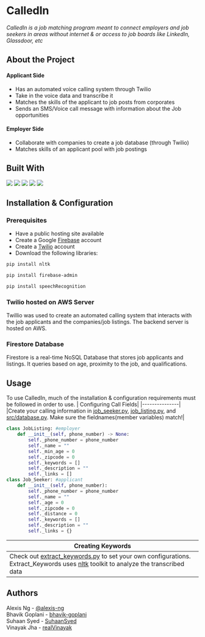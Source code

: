 #  CalledIn
*CalledIn is a job matching program meant to connect employers and job seekers in areas without internet & or access to job boards like LinkedIn, Glassdoor, etc*
## About the Project
#### Applicant Side
- Has an automated voice calling system through Twilio
- Take in the voice data and transcribe it
- Matches the skills of the applicant to job posts from corporates
- Sends an SMS/Voice call message with information about the Job opportunities
  
#### Employer Side
- Collaborate with companies to create a job database (through Twilio)
- Matches skills of an applicant pool with job postings


## Built With

<a href="https://www.python.org/"><img src="https://img.shields.io/badge/Python-3.9-blue"></a>  <a href="https://firebase.google.com/"><img src="https://img.shields.io/badge/Firebase-Database-yellow"></a>  <a href="https://nodejs.org/en/"><img src="https://img.shields.io/badge/Node.js-17.8-green"></a>  <a href="https://www.twilio.com/"><img src="https://img.shields.io/badge/Twilio-red"></a>  <a href="https://mapsplatform.google.com/"><img src="https://img.shields.io/badge/Google_Maps-API-darkgreen"></a>

## Installation & Configuration
### Prerequisites
- Have a public hosting site available
- Create a Google [Firebase](Firebase.google.com) account
- Create a [Twilio](twilio.com) account
- Download the following libraries:
```zsh
pip install nltk

pip install firebase-admin

pip install speechRecognition
```
### Twilio hosted on AWS Server
Twillio was used to create an automated calling system that interacts with the job applicants and the companies/job listings. The backend server is hosted on AWS.

### Firestore Database 
Firestore is a real-time NoSQL Database that stores job applicants and listings. It queries based on age, proximity to the job, and qualifications. 

## Usage
To use CalledIn, much of the installation & configuration requirements must be followed in order to use. 
| Configuring Call Fields|
|---------------|
|Create your calling information in [job_seeker.py](https://github.com/alexis-ng/hackku2022/blob/main/job_seeker.py), [job_listing.py](https://github.com/alexis-ng/hackku2022/blob/main/job_listing.py), and [src/database.py](https://github.com/alexis-ng/hackku2022/blob/main/src/database.py). Make sure the fieldnames(member variables) match!|

```python
class JobListing: #employer
    def __init__(self, phone_number) -> None:
        self._phone_number = phone_number
        self._name = ""
        self._min_age = 0
        self._zipcode = 0
        self._keywords = []
        self._description = ""
        self._links = []
class Job_Seeker: #applicant
    def __init__(self, phone_number):
        self._phone_number = phone_number
        self._name = ""
        self._age = 0
        self._zipcode = 0
        self._distance = 0
        self._keywords = []
        self._description = ""
        self._links = {}
```
|Creating Keywords|
|------------------|
|Check out [extract_keywords.py](https://github.com/alexis-ng/hackku2022/blob/main/extract_keywords.py) to set your own configurations. Extract_Keywords uses [nltk](https://www.nltk.org/) toolkit to analyze the transcribed data |


## Authors
Alexis Ng - [@alexis-ng](https://github.com/alexis-ng/) <br>
Bhavik Goplani - [bhavik-goplani](https://github.com/bhavik-goplani)<br>
Suhaan Syed - [SuhaanSyed](https://github.com/SuhaanSyed)<br>
Vinayak Jha - [realVinayak](https://github.com/realVinayak) <br>
